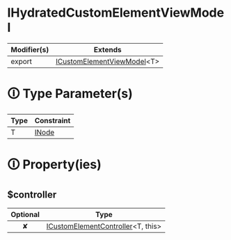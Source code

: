 # IHydratedCustomElementViewModel

| Modifier(s)                            | Extends                                    |
|----------------------------------------|--------------------------------------------|
| export | [ICustomElementViewModel](https://hamedfathi.gitbook.io/aurelia-2-doc-api/runtime/interface/lifecycle/icustomelementviewmodel)&lt;T&gt; |

# &#128712; Type Parameter(s)

| Type | Constraint                                                                           |
| ---- | ------------------------------------------------------------------------------------ |
| T    | [INode](https://hamedfathi.gitbook.io/aurelia-2-doc-api/runtime/interface/dom/inode) |

# &#128712; Property(ies)

## $controller

| Optional                           | Type                         |
|:----------------------------------:|------------------------------|
| ✘ | [ICustomElementController](https://hamedfathi.gitbook.io/aurelia-2-doc-api/runtime/interface/lifecycle/icustomelementcontroller)&lt;T, this&gt; |